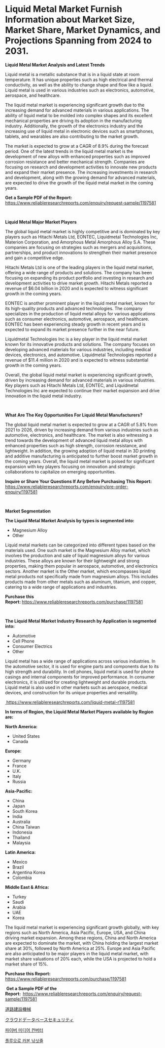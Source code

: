 <p><h1>Liquid Metal Market Furnish Information about Market Size, Market Share, Market Dynamics, and Projections Spanning from 2024 to 2031.</h1></p><p><strong>Liquid Metal Market Analysis and Latest Trends</strong></p>
<p><p>Liquid metal is a metallic substance that is in a liquid state at room temperature. It has unique properties such as high electrical and thermal conductivity, as well as the ability to change shape and flow like a liquid. Liquid metal is used in various industries such as electronics, automotive, aerospace, and healthcare.</p><p>The liquid metal market is experiencing significant growth due to the increasing demand for advanced materials in various applications. The ability of liquid metal to be molded into complex shapes and its excellent mechanical properties are driving its adoption in the manufacturing industry. Additionally, the growth of the electronics industry and the increasing use of liquid metal in electronic devices such as smartphones, tablets, and wearables are also contributing to the market growth.</p><p>The market is expected to grow at a CAGR of 8.9% during the forecast period. One of the latest trends in the liquid metal market is the development of new alloys with enhanced properties such as improved corrosion resistance and better mechanical strength. Companies are focusing on research and development activities to innovate new products and expand their market presence. The increasing investments in research and development, along with the growing demand for advanced materials, are expected to drive the growth of the liquid metal market in the coming years.</p></p>
<p><strong>Get a Sample PDF of the Report:&nbsp;</strong> <a href="https://www.reliableresearchreports.com/enquiry/request-sample/1197581">https://www.reliableresearchreports.com/enquiry/request-sample/1197581</a></p>
<p>&nbsp;</p>
<p><strong>Liquid Metal Major Market Players</strong></p>
<p><p>The global liquid metal market is highly competitive and is dominated by key players such as Hitachi Metals Ltd, EONTEC, Liquidmetal Technologies Inc, Materion Corporation, and Amorphous Metal Amorphous Alloy S.A. These companies are focusing on strategies such as mergers and acquisitions, partnerships, and product innovations to strengthen their market presence and gain a competitive edge.</p><p>Hitachi Metals Ltd is one of the leading players in the liquid metal market, offering a wide range of products and solutions. The company has been focusing on expanding its product portfolio and investing in research and development activities to drive market growth. Hitachi Metals reported a revenue of $6.04 billion in 2020 and is expected to witness significant growth in the coming years.</p><p>EONTEC is another prominent player in the liquid metal market, known for its high-quality products and advanced technologies. The company specializes in the production of liquid metal alloys for various applications such as consumer electronics, automotive, aerospace, and healthcare. EONTEC has been experiencing steady growth in recent years and is expected to expand its market presence further in the near future.</p><p>Liquidmetal Technologies Inc is a key player in the liquid metal market known for its innovative products and solutions. The company focuses on developing advanced materials for various industries, including medical devices, electronics, and automotive. Liquidmetal Technologies reported a revenue of $11.4 million in 2020 and is expected to witness substantial growth in the coming years.</p><p>Overall, the global liquid metal market is experiencing significant growth, driven by increasing demand for advanced materials in various industries. Key players such as Hitachi Metals Ltd, EONTEC, and Liquidmetal Technologies Inc are expected to continue their market expansion and drive innovation in the liquid metal industry.</p></p>
<p>&nbsp;</p>
<p><strong>What Are The Key Opportunities For Liquid Metal Manufacturers?</strong></p>
<p><p>The global liquid metal market is expected to grow at a CAGR of 5.8% from 2021 to 2026, driven by increasing demand from various industries such as automotive, electronics, and healthcare. The market is also witnessing a trend towards the development of advanced liquid metal alloys with enhanced properties such as high strength, corrosion resistance, and lightweight. In addition, the growing adoption of liquid metal in 3D printing and additive manufacturing is anticipated to further boost market growth in the coming years. Overall, the liquid metal market is poised for significant expansion with key players focusing on innovation and strategic collaborations to capitalize on emerging opportunities.</p></p>
<p><strong>Inquire or Share Your Questions If Any Before Purchasing This Report:</strong> <a href="https://www.reliableresearchreports.com/enquiry/pre-order-enquiry/1197581">https://www.reliableresearchreports.com/enquiry/pre-order-enquiry/1197581</a></p>
<p>&nbsp;</p>
<p><strong>Market Segmentation</strong></p>
<p><strong>The Liquid Metal Market Analysis by types is segmented into:</strong></p>
<p><ul><li>Magnesium Alloy</li><li>Other</li></ul></p>
<p><p>Liquid metal markets can be categorized into different types based on the materials used. One such market is the Magnesium Alloy market, which involves the production and sale of liquid magnesium alloys for various industries. These alloys are known for their lightweight and strong properties, making them popular in aerospace, automotive, and electronics sectors. Another market is the Other market, which encompasses liquid metal products not specifically made from magnesium alloys. This includes products made from other metals such as aluminum, titanium, and copper, catering to a wide range of applications and industries.</p></p>
<p><strong>Purchase this Report:&nbsp;</strong><a href="https://www.reliableresearchreports.com/purchase/1197581">https://www.reliableresearchreports.com/purchase/1197581</a></p>
<p>&nbsp;</p>
<p><strong>The Liquid Metal Market Industry Research by Application is segmented into:</strong></p>
<p><ul><li>Automotive</li><li>Cell Phone</li><li>Consumer Electrics</li><li>Other</li></ul></p>
<p><p>Liquid metal has a wide range of applications across various industries. In the automotive sector, it is used for engine parts and components due to its high strength and durability. In cell phones, liquid metal is used for phone casings and internal components for improved performance. In consumer electronics, it is utilized for creating lightweight and durable products. Liquid metal is also used in other markets such as aerospace, medical devices, and construction for its unique properties and versatility.</p></p>
<p><a href="https://www.reliableresearchreports.com/liquid-metal-r1197581">&nbsp;https://www.reliableresearchreports.com/liquid-metal-r1197581</a></p>
<p><strong>In terms of Region, the Liquid Metal Market Players available by Region are:</strong></p>
<p>
    <p> <strong> North America: </strong>
        <ul>
            <li>United States</li>
            <li>Canada</li>
        </ul>
        </p> 
    <p> <strong> Europe: </strong>
        <ul>
            <li>Germany</li>
            <li>France</li>
            <li>U.K.</li>
            <li>Italy</li>
            <li>Russia</li>
        </ul>
        </p> 
    <p> <strong> Asia-Pacific: </strong>
        <ul>
            <li>China</li>
            <li>Japan</li>
            <li>South Korea</li>
            <li>India</li>
            <li>Australia</li>
            <li>China Taiwan</li>
            <li>Indonesia</li>
            <li>Thailand</li>
            <li>Malaysia</li>
        </ul>
        </p> 
    <p> <strong> Latin America: </strong>
        <ul>
            <li>Mexico</li>
            <li>Brazil</li>
            <li>Argentina Korea</li>
            <li>Colombia</li>
        </ul>
        </p> 
    <p> <strong> Middle East & Africa: </strong>
        <ul>
            <li>Turkey</li>
            <li>Saudi</li>
            <li>Arabia</li>
            <li>UAE</li>
            <li>Korea</li>
        </ul>
    </p>
    </p>
<p><p>The liquid metal market is experiencing significant growth globally, with key regions such as North America, Asia Pacific, Europe, USA, and China driving market expansion. Among these regions, China and North America are expected to dominate the market, with China holding the largest market share at 30%, followed by North America at 25%. Europe and Asia Pacific are also anticipated to be major players in the liquid metal market, with market share valuations of 20% each, while the USA is projected to hold a market share of 15%.</p></p>
<p><strong>Purchase this Report: </strong><a href="https://www.reliableresearchreports.com/purchase/1197581">https://www.reliableresearchreports.com/purchase/1197581</a></p>
<p>&nbsp;<strong>Get a Sample PDF of the Report:&nbsp;&nbsp;</strong><a href="https://www.reliableresearchreports.com/enquiry/request-sample/1197581">https://www.reliableresearchreports.com/enquiry/request-sample/1197581</a></p>
<p><strong></strong></p>
<p><p><a href="https://medium.com/@horaceogisich78/%E9%81%93%E8%B7%AF%E5%BB%BA%E8%A8%AD%E6%A9%9F%E6%A2%B0%E5%B8%82%E5%A0%B4%E3%81%AF-%E5%B8%82%E5%A0%B4%E3%82%B7%E3%82%A7%E3%82%A2-%E5%B8%82%E5%A0%B4%E3%81%AE%E5%8B%95%E5%90%91-%E5%B8%82%E5%A0%B4%E6%88%90%E9%95%B7%E3%81%AB%E9%96%A2%E3%81%99%E3%82%8B%E6%83%85%E5%A0%B1%E3%82%92%E6%8F%90%E4%BE%9B%E3%81%97%E3%81%BE%E3%81%99-4e850434847d">道路建設機械</a></p><p><a href="https://medium.com/@lauriank/%E3%82%AF%E3%83%A9%E3%82%A6%E3%83%89%E3%83%87%E3%83%BC%E3%82%BF%E3%83%99%E3%83%BC%E3%82%B9%E3%82%BB%E3%82%AD%E3%83%A5%E3%83%AA%E3%83%86%E3%82%A3%E5%B8%82%E5%A0%B4%E3%81%AE%E8%A6%8F%E6%A8%A1-%E5%B8%82%E5%A0%B4%E5%8B%95%E5%90%91%E3%81%8A%E3%82%88%E3%81%B3%E5%B8%82%E5%A0%B4%E4%BA%88%E6%B8%AC-2024%E5%B9%B4%E3%81%8B%E3%82%892031%E5%B9%B4-671ff2751ab5">クラウドデータベースセキュリティ</a></p><p><a href="https://medium.com/@ralphyjames/%EC%84%AC%EC%9C%A0-%EB%AF%B8%EB%94%94%EC%96%B4-%EC%BB%A8%EB%B2%84%ED%84%B0-%EC%8B%9C%EC%9E%A5-%EB%B3%B4%EA%B3%A0%EC%84%9C%EB%8A%94-%EC%9D%B4-%EC%8B%9C%EC%9E%A5%EC%9D%98-%EC%B5%9C%EC%8B%A0-%EB%8F%99%ED%96%A5%EA%B3%BC-%EC%84%B1%EC%9E%A5-%EA%B8%B0%ED%9A%8C%EB%A5%BC-%EB%82%98%ED%83%80%EB%83%85%EB%8B%88%EB%8B%A4-e424850dd666">파이버 미디어 컨버터</a></p><p><a href="https://medium.com/@eugenekim6262/%ED%94%8C%EB%A3%A8%EC%98%A4%EB%A1%9C%EC%B9%B4%EB%B3%B8-%EB%82%9A%EC%8B%9C%EC%A4%84-%EC%8B%9C%EC%9E%A5-%EC%A0%84%EB%A7%9D-%EC%82%B0%EC%97%85-%EA%B0%9C%EC%9A%94-%EB%B0%8F-%EC%98%88%EC%B8%A1-2024-2031-bca3457b43ca">플루오로 카본 낚싯줄</a></p></p>